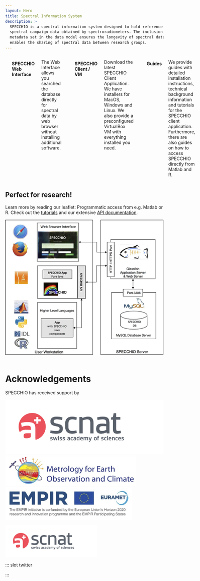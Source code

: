 ```yaml
---
layout: Hero
title: Spectral Information System
description: >
  SPECCHIO is a spectral information system designed to hold reference spectra and
  spectral campaign data obtained by spectroradiometers. The inclusion of a rich
  metadata set in the data model ensures the longevity of spectral data and
  enables the sharing of spectral data between research groups. 
---
```


<!-- Features -->
<div class="columns features">

  <!-- Webapp -->
  <feature-card
    absolute
    :icon="['fas', 'database']"
    :to="$site.themeConfig.specchioWebinterface"
    class="column is-4">

#### SPECCHIO Web Interface
The Web Interface allows you searched the database directly for spectral data by
web browser without installing additional software.

  </feature-card>


  <!-- Download -->
  <feature-card
    :icon="['fas', 'download']"
    to="/downloads/"
    class="column is-4">

#### SPECCHIO Client / VM
Download the latest SPECCHIO Client Application. We have installers for MacOS,
Windows and Linux. We also provide a preconfigured VirtualBox VM with everything
installed you need.

  </feature-card>


  <!-- Guides -->
  <feature-card
    :icon="['fas', 'book']"
    to="/guides/"
    class="column is-4">

#### Guides
We provide guides with detailed installation instructions, technical background
information and tutorials for the SPECCHIO client application. Furthermore,
there are also guides on how to access SPECCHIO directly from Matlab and R.

  </feature-card>  
</div>



<!-- Teaser -->
<div class="intro column is-8 is-offset-2">

## Perfect for research!
Learn more by reading our leaflet: 
<download-link
    name="SPECCHIO Leaflet"
    link="https://github.com/SPECCHIODB/Guides/blob/master/SPECCHIO%20Leaflet.pdf"/>
Programmatic access from e.g. Matlab or R.
Check out the [tutorials](/programming-course/)
and our extensive [API documentation](https://specchio.ch/javadoc/).

![Architecture](./_img/Architecture.jpg)

</div>


<!-- Support Acknowledgements -->
<div class="intro column is-8 is-offset-2">

# Acknowledgements

SPECCHIO has received support by

![ScNat](./_img/logo_SCNAT_EN_RGB.png) 
![MetEOC](./_img/MetEOC.png) 
![EMPIR](./_img/EMPIR.png)

<img src="./_img/logo_SCNAT_EN_RGB.png" alt="ScNat" style="height: 100px"/>

</div>


::: slot twitter
<!-- Tweets -->
<client-only>
  <twitter-feed/>
</client-only>
:::
